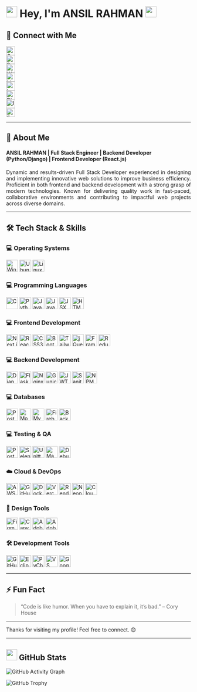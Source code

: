 # <img src="animated/rabbit.gif" height="30" /> Hey, I'm **ANSIL RAHMAN** <img src="animated/hands.gif" height="30" />

## 🔗 Connect with Me

[<img src="https://cdn.jsdelivr.net/npm/simple-icons@v8/icons/gmail.svg" alt="Gmail" width="24" height="24" />](mailto:ansilrahman777@gmail.com)  
[<img src="https://cdn.jsdelivr.net/npm/simple-icons@v8/icons/googlechrome.svg" alt="Portfolio" width="24" height="24" />](https://ansilrahman.in)  
[<img src="https://cdn.jsdelivr.net/npm/simple-icons@v8/icons/whatsapp.svg" alt="Whatsapp" width="24" height="24" />](https://wa.me/+918592959403)  
[<img src="https://cdn.jsdelivr.net/npm/simple-icons@v8/icons/linkedin.svg" alt="LinkedIn" width="24" height="24" />](https://www.linkedin.com/in/ansilrahman777)  
[<img src="https://cdn.jsdelivr.net/npm/simple-icons@v8/icons/leetcode.svg" alt="LeetCode" width="24" height="24" />](https://leetcode.com/u/rahmanansil777/)  
[<img src="https://cdn.jsdelivr.net/npm/simple-icons@v8/icons/discord.svg" alt="Discord" width="24" height="24" />](https://discord.com/channels/@me)  
[<img src="https://cdn.jsdelivr.net/npm/simple-icons@v8/icons/instagram.svg" alt="Instagram" width="24" height="24" />](https://www.instagram.com/anzil.rahman.k/)  
[<img src="https://cdn.jsdelivr.net/npm/simple-icons@v8/icons/facebook.svg" alt="Facebook" width="24" height="24" />](https://www.facebook.com/ansil.rahman.777/)

---

## 🚀 About Me

#### **ANSIL RAHMAN** | Full Stack Engineer | Backend Developer (Python/Django) | Frontend Developer (React.js)

<p align="justify">
Dynamic and results-driven Full Stack Developer experienced in designing and implementing innovative web solutions to improve business efficiency. Proficient in both frontend and backend development with a strong grasp of modern technologies. Known for delivering quality work in fast-paced, collaborative environments and contributing to impactful web projects across diverse domains.
</p>

---

## 🛠️ Tech Stack & Skills

### 💻 Operating Systems  
<img src="https://cdn.jsdelivr.net/npm/simple-icons@v8/icons/windows.svg" alt="Windows" width="32" height="32" />  
<img src="https://cdn.jsdelivr.net/npm/simple-icons@v8/icons/ubuntu.svg" alt="Ubuntu" width="32" height="32" />  
<img src="https://cdn.jsdelivr.net/npm/simple-icons@v8/icons/linux.svg" alt="Linux" width="32" height="32" />  

### 💻 Programming Languages  
<img src="https://cdn.jsdelivr.net/npm/simple-icons@v8/icons/c.svg" alt="C" width="32" height="32" />  
<img src="https://cdn.jsdelivr.net/npm/simple-icons@v8/icons/python.svg" alt="Python" width="32" height="32" />  
<img src="https://cdn.jsdelivr.net/npm/simple-icons@v8/icons/javascript.svg" alt="JavaScript" width="32" height="32" />  
<img src="https://cdn.jsdelivr.net/npm/simple-icons@v8/icons/java.svg" alt="Java" width="32" height="32" />  
<img src="https://cdn.jsdelivr.net/npm/simple-icons@v8/icons/react.svg" alt="JSX" width="32" height="32" />  
<img src="https://cdn.jsdelivr.net/npm/simple-icons@v8/icons/html5.svg" alt="HTML5" width="32" height="32" />  

### 💻 Frontend Development  
<img src="https://cdn.jsdelivr.net/npm/simple-icons@v8/icons/nextdotjs.svg" alt="Next.js" width="32" height="32" />  
<img src="https://cdn.jsdelivr.net/npm/simple-icons@v8/icons/react.svg" alt="React" width="32" height="32" />  
<img src="https://cdn.jsdelivr.net/npm/simple-icons@v8/icons/css3.svg" alt="CSS3" width="32" height="32" />  
<img src="https://cdn.jsdelivr.net/npm/simple-icons@v8/icons/bootstrap.svg" alt="Bootstrap" width="32" height="32" />  
<img src="https://cdn.jsdelivr.net/npm/simple-icons@v8/icons/tailwindcss.svg" alt="Tailwind CSS" width="32" height="32" />  
<img src="https://cdn.jsdelivr.net/npm/simple-icons@v8/icons/jquery.svg" alt="jQuery" width="32" height="32" />  
<img src="https://cdn.jsdelivr.net/npm/simple-icons@v8/icons/framer.svg" alt="Framer Motion" width="32" height="32" />  
<img src="https://cdn.jsdelivr.net/npm/simple-icons@v8/icons/redux.svg" alt="Redux" width="32" height="32" />  

### 💻 Backend Development  
<img src="https://cdn.jsdelivr.net/npm/simple-icons@v8/icons/django.svg" alt="Django" width="32" height="32" />  
<img src="https://cdn.jsdelivr.net/npm/simple-icons@v8/icons/flask.svg" alt="Flask" width="32" height="32" />  
<img src="https://cdn.jsdelivr.net/npm/simple-icons@v8/icons/nginx.svg" alt="Nginx" width="32" height="32" />  
<img src="https://cdn.jsdelivr.net/npm/simple-icons@v8/icons/python.svg" alt="Gunicorn" width="32" height="32" />  
<img src="https://cdn.jsdelivr.net/npm/simple-icons@v8/icons/jsonwebtokens.svg" alt="JWT" width="32" height="32" />  
<img src="https://cdn.jsdelivr.net/npm/simple-icons@v8/icons/sanity.svg" alt="Sanity" width="32" height="32" />  
<img src="https://cdn.jsdelivr.net/npm/simple-icons@v8/icons/npm.svg" alt="NPM" width="32" height="32" />  

### 💻 Databases  
<img src="https://cdn.jsdelivr.net/npm/simple-icons@v8/icons/postgresql.svg" alt="PostgreSQL" width="32" height="32" />  
<img src="https://cdn.jsdelivr.net/npm/simple-icons@v8/icons/mongodb.svg" alt="MongoDB" width="32" height="32" />  
<img src="https://cdn.jsdelivr.net/npm/simple-icons@v8/icons/mysql.svg" alt="MySQL" width="32" height="32" />  
<img src="https://cdn.jsdelivr.net/npm/simple-icons@v8/icons/firebase.svg" alt="Firebase" width="32" height="32" />  
<img src="https://cdn.jsdelivr.net/npm/simple-icons@v8/icons/backblaze.svg" alt="Backblaze" width="32" height="32" />  

### 💻 Testing & QA  
<img src="https://cdn.jsdelivr.net/npm/simple-icons@v8/icons/postman.svg" alt="Postman" width="32" height="32" />  
<img src="https://cdn.jsdelivr.net/npm/simple-icons@v8/icons/selenium.svg" alt="Selenium" width="32" height="32" />  
<img src="https://cdn.jsdelivr.net/npm/simple-icons@v8/icons/python.svg" alt="Unittest" width="32" height="32" />  
<img src="https://cdn.jsdelivr.net/npm/simple-icons@v8/icons/bugatti.svg" alt="Manual Testing" width="32" height="32" />  
<img src="https://cdn.jsdelivr.net/npm/simple-icons@v8/icons/bugatti.svg" alt="Debugging" width="32" height="32" />  

### ☁️ Cloud & DevOps  
<img src="https://cdn.jsdelivr.net/npm/simple-icons@v8/icons/amazonaws.svg" alt="AWS" width="32" height="32" />  
<img src="https://cdn.jsdelivr.net/npm/simple-icons@v8/icons/githubactions.svg" alt="GitHub Actions" width="32" height="32" />  
<img src="https://cdn.jsdelivr.net/npm/simple-icons@v8/icons/docker.svg" alt="Docker" width="32" height="32" />  
<img src="https://cdn.jsdelivr.net/npm/simple-icons@v8/icons/vercel.svg" alt="Vercel" width="32" height="32" />  
<img src="https://cdn.jsdelivr.net/npm/simple-icons@v8/icons/render.svg" alt="Render" width="32" height="32" />  
<img src="https://cdn.jsdelivr.net/npm/simple-icons@v8/icons/neon.svg" alt="Neon" width="32" height="32" />  
<img src="https://cdn.jsdelivr.net/npm/simple-icons@v8/icons/cloudinary.svg" alt="Cloudinary" width="32" height="32" />  

### 🎨 Design Tools  
<img src="https://cdn.jsdelivr.net/npm/simple-icons@v8/icons/figma.svg" alt="Figma" width="32" height="32" />  
<img src="https://cdn.jsdelivr.net/npm/simple-icons@v8/icons/canva.svg" alt="Canva" width="32" height="32" />  
<img src="https://cdn.jsdelivr.net/npm/simple-icons@v8/icons/adobe.svg" alt="Adobe" width="32" height="32" />  
<img src="https://cdn.jsdelivr.net/npm/simple-icons@v8/icons/adobephotoshop.svg" alt="Adobe Photoshop" width="32" height="32" />  

### 🛠️ Development Tools  
<img src="https://cdn.jsdelivr.net/npm/simple-icons@v8/icons/github.svg" alt="GitHub" width="32" height="32" />  
<img src="https://cdn.jsdelivr.net/npm/simple-icons@v8/icons/eclipseide.svg" alt="Eclipse" width="32" height="32" />  
<img src="https://cdn.jsdelivr.net/npm/simple-icons@v8/icons/pycharm.svg" alt="PyCharm" width="32" height="32" />  
<img src="https://cdn.jsdelivr.net/npm/simple-icons@v8/icons/visualstudiocode.svg" alt="VS Code" width="32" height="32" />  
<img src="https://cdn.jsdelivr.net/npm/simple-icons@v8/icons/googlecolab.svg" alt="Google Colab" width="32" height="32" />  


---

## ⚡ Fun Fact

> “Code is like humor. When you have to explain it, it’s bad.” – Cory House

---

Thanks for visiting my profile! Feel free to connect. 😊

---

## <img src="animated/light_5.gif" height="30px" /> GitHub Stats

![GitHub Activity Graph](https://github-readme-activity-graph.vercel.app/graph?username=ansilrahman777&theme=github-compact)

![GitHub Trophy](https://github-profile-trophy.vercel.app/?username=ansilrahman777&theme=discord)
